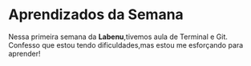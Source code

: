 # Aprendizados da Semana
Nessa primeira semana da **Labenu**,tivemos aula de Terminal e Git. Confesso que estou tendo dificuldades,mas estou me esforçando para aprender!